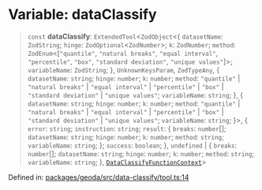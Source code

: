 # Variable: dataClassify

> `const` **dataClassify**: `ExtendedTool`\<`ZodObject`\<\{ `datasetName`: `ZodString`; `hinge`: `ZodOptional`\<`ZodNumber`\>; `k`: `ZodNumber`; `method`: `ZodEnum`\<\[`"quantile"`, `"natural breaks"`, `"equal interval"`, `"percentile"`, `"box"`, `"standard deviation"`, `"unique values"`\]\>; `variableName`: `ZodString`; \}, `UnknownKeysParam`, `ZodTypeAny`, \{ `datasetName`: `string`; `hinge`: `number`; `k`: `number`; `method`: `"quantile"` \| `"natural breaks"` \| `"equal interval"` \| `"percentile"` \| `"box"` \| `"standard deviation"` \| `"unique values"`; `variableName`: `string`; \}, \{ `datasetName`: `string`; `hinge`: `number`; `k`: `number`; `method`: `"quantile"` \| `"natural breaks"` \| `"equal interval"` \| `"percentile"` \| `"box"` \| `"standard deviation"` \| `"unique values"`; `variableName`: `string`; \}\>, \{ `error`: `string`; `instruction`: `string`; `result`: \{ `breaks`: `number`[]; `datasetName`: `string`; `hinge`: `number`; `k`: `number`; `method`: `string`; `variableName`: `string`; \}; `success`: `boolean`; \}, `undefined` \| \{ `breaks`: `number`[]; `datasetName`: `string`; `hinge`: `number`; `k`: `number`; `method`: `string`; `variableName`: `string`; \}, [`DataClassifyFunctionContext`](../type-aliases/DataClassifyFunctionContext.md)\>

Defined in: [packages/geoda/src/data-classify/tool.ts:14](https://github.com/GeoDaCenter/openassistant/blob/a9f2271d1019f6c25c10dd4b3bdb64fcf16999b2/packages/geoda/src/data-classify/tool.ts#L14)
